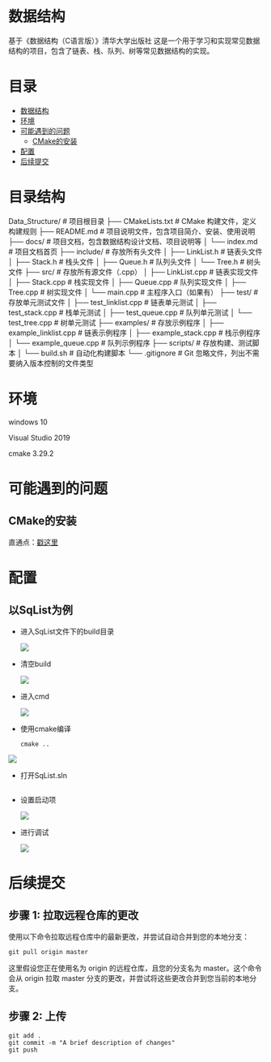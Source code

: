# 数据结构

基于《数据结构（C语言版）》清华大学出版社
这是一个用于学习和实现常见数据结构的项目，包含了链表、栈、队列、树等常见数据结构的实现。

# 目录
- [数据结构](#数据结构)
- [环境](#环境)
- [可能遇到的问题](#可能遇到的问题)
  - [CMake的安装](#CMake的安装)
- [配置](#配置)
- [后续提交](#后续提交)


# 目录结构
Data_Structure/ # 项目根目录 ├── CMakeLists.txt # CMake 构建文件，定义构建规则 ├── README.md # 项目说明文件，包含项目简介、安装、使用说明 ├── docs/ # 项目文档，包含数据结构设计文档、项目说明等 │ └── index.md # 项目文档首页 ├── include/ # 存放所有头文件 │ ├── LinkList.h # 链表头文件 │ ├── Stack.h # 栈头文件 │ ├── Queue.h # 队列头文件 │ └── Tree.h # 树头文件 ├── src/ # 存放所有源文件（.cpp） │ ├── LinkList.cpp # 链表实现文件 │ ├── Stack.cpp # 栈实现文件 │ ├── Queue.cpp # 队列实现文件 │ ├── Tree.cpp # 树实现文件 │ └── main.cpp # 主程序入口（如果有） ├── test/ # 存放单元测试文件 │ ├── test_linklist.cpp # 链表单元测试 │ ├── test_stack.cpp # 栈单元测试 │ ├── test_queue.cpp # 队列单元测试 │ └── test_tree.cpp # 树单元测试 ├── examples/ # 存放示例程序 │ ├── example_linklist.cpp # 链表示例程序 │ ├── example_stack.cpp # 栈示例程序 │ └── example_queue.cpp # 队列示例程序 ├── scripts/ # 存放构建、测试脚本 │ └── build.sh # 自动化构建脚本 └── .gitignore # Git 忽略文件，列出不需要纳入版本控制的文件类型
# 环境

windows 10

Visual Studio 2019

cmake  3.29.2

# 可能遇到的问题

## CMake的安装

直通点：[戳这里](https://blog.csdn.net/sanqima/article/details/132634898?ops_request_misc=&request_id=&biz_id=102&utm_term=cmake%20windows&utm_medium=distribute.pc_search_result.none-task-blog-2~all~sobaiduweb~default-0-132634898.142^v100^pc_search_result_base7&spm=1018.2226.3001.4187)

# 配置

## 以SqList为例

- 进入SqList文件下的build目录

   ![](https://github.com/369qwer/Data_Structure/blob/master/Sample%20Photos/%E5%B1%8F%E5%B9%95%E6%88%AA%E5%9B%BE%202024-04-19%20130505.png)
- 清空build

   ![](https://github.com/369qwer/Data_Structure/blob/master/Sample%20Photos/%E5%B1%8F%E5%B9%95%E6%88%AA%E5%9B%BE%202024-04-19%20130543.png)
- 进入cmd

   ![](https://github.com/369qwer/Data_Structure/blob/master/Sample%20Photos/%E5%B1%8F%E5%B9%95%E6%88%AA%E5%9B%BE%202024-04-19%20130554.png)

- 使用cmake编译
  
  ```
  cmake ..
  ```
 ![](https://github.com/369qwer/Data_Structure/blob/master/Sample%20Photos/%E5%B1%8F%E5%B9%95%E6%88%AA%E5%9B%BE%202024-04-19%20131646.png)
  
- 打开SqList.sln

   ![]()
- 设置启动项

   ![](https://github.com/369qwer/Data_Structure/blob/master/Sample%20Photos/%E5%B1%8F%E5%B9%95%E6%88%AA%E5%9B%BE%202024-04-19%20131738.png)
- 进行调试

   ![](https://github.com/369qwer/Data_Structure/blob/master/Sample%20Photos/%E5%B1%8F%E5%B9%95%E6%88%AA%E5%9B%BE%202024-04-19%20131819.png)
  

# 后续提交


## 步骤 1: 拉取远程仓库的更改

使用以下命令拉取远程仓库中的最新更改，并尝试自动合并到您的本地分支：
```
git pull origin master
```
这里假设您正在使用名为 origin 的远程仓库，且您的分支名为 master。这个命令会从 origin 拉取 master 分支的更改，并尝试将这些更改合并到您当前的本地分支。

## 步骤 2: 上传

```
git add .
git commit -m "A brief description of changes"
git push
```



